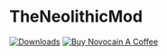 # TheNeolithicMod

[![Downloads](https://img.shields.io/github/downloads/TonyLiberatto/Immersion/total?style=for-the-badge)](https://github.com/TonyLiberatto/The-Neolithic-Mod/releases)
<a href="https://www.buymeacoffee.com/LT6jNpWMI" target="_blank"><img src="https://bmc-cdn.nyc3.digitaloceanspaces.com/BMC-button-images/custom_images/orange_img.png" alt="Buy Novocain A Coffee" style="height: auto !important;width: auto !important;" ></a>
